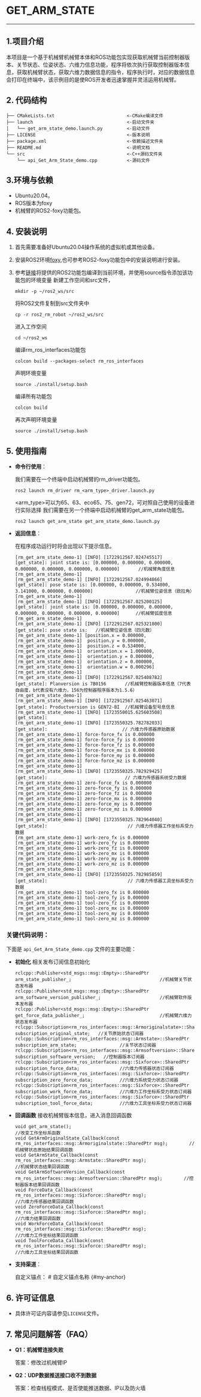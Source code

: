 # GET_ARM_STATE

---

## **1.项目介绍**

本项目是一个基于机械臂机械臂本体和ROS功能包实现获取机械臂当前控制器版本、关节状态、位姿状态、六维力信息功能，程序将依次执行获取控制器版本信息，获取机械臂状态，获取六维力数据信息的指令，程序执行时，对应的数据信息会打印在终端中，该示例目的是使ROS开发者迅速掌握并灵活运用机械臂。

## **2. 代码结构**

```
├── CMakeLists.txt                           <-CMake编译文件
├── launch                                   <-启动文件夹
│   └── get_arm_state_demo.launch.py         <-启动文件
├── LICENSE                                  <-版本说明
├── package.xml                              <-依赖描述文件夹
├── README.md                                <-说明文档
└── src                                      <-C++源码文件夹
    └── api_Get_Arm_State_demo.cpp           <-源码文件
```
## **3.环境与依赖**

* Ubuntu20.04。
* ROS版本为foxy
* 机械臂的ROS2-foxy功能包。

##  **4. 安装说明**

1. 首先需要准备好Ubuntu20.04操作系统的虚拟机或其他设备。
2. 安装ROS2环境[foxy](https://docs.ros.org/en/foxy/Installation/Ubuntu-Install-Debians.html),也可参考ROS2-foxy功能包中的安装说明进行安装。
3. 参考[链接](https://github.com/RealManRobot/ros2_rm_robot/tree/foxy)将提供的ROS2功能包编译到当前环境，并使用source指令添加该功能包的环境变量
    新建工作空间和src文件，
    ```
    mkdir -p ~/ros2_ws/src
    ```

    将ROS2文件复制到src文件夹中
    ```
    cp -r ros2_rm_robot ~/ros2_ws/src
    ```

    进入工作空间
    ```
    cd ~/ros2_ws
    ```

    编译rm_ros_interfaces功能包
    ```
    colcon build --packages-select rm_ros_interfaces
    ```

    声明环境变量
    ```
    source ./install/setup.bash
    ```

    编译所有功能包
    ```
    colcon build
    ```
    
    再次声明环境变量
    ```
    source ./install/setup.bash
    ```

## **5. 使用指南**

* **命令行使用**：

    我们需要在一个终端中启动机械臂的rm_driver功能包。
    ```
    ros2 launch rm_driver rm_<arm_type>_driver.launch.py
    ```
    <arm_type>可以为65、63、eco65、75、gen72，可对照自己使用的设备进行实际选择
    我们需要在另一个终端中启动机械臂的get_arm_state功能包。
    ```
    ros2 launch get_arm_state get_arm_state_demo.launch.py
    ```
* **返回信息**：

    在程序成功运行时将会出现以下提示信息。
    ```
    [rm_get_arm_state_demo-1] [INFO] [1722912567.024745517] [get_state]: joint state is: [0.000000, 0.000000, 0.000000, 0.000000, 0.000000, 0.000000, 0.000000]       //机械臂角度信息
    [rm_get_arm_state_demo-1] 
    [rm_get_arm_state_demo-1] [INFO] [1722912567.024994866] [get_state]: pose state is: [0.000000, 0.000000, 0.534000, 3.141000, 0.000000, 0.000000]                //机械臂位姿信息（欧拉角）
    [rm_get_arm_state_demo-1] 
    [rm_get_arm_state_demo-1] [INFO] [1722912567.025200125] [get_state]: joint state is: [0.000000, 0.000000, 0.000000, 0.000000, 0.000000, 0.000000, 0.000000]      //机械臂弧度信息
    [rm_get_arm_state_demo-1] 
    [rm_get_arm_state_demo-1] [INFO] [1722912567.025321800] [get_state]: pose state is:   //机械臂位姿信息（四元数）
    [rm_get_arm_state_demo-1] [position.x = 0.000000,
    [rm_get_arm_state_demo-1]  position.y = 0.000000,
    [rm_get_arm_state_demo-1]  position.z = 0.534000,
    [rm_get_arm_state_demo-1]  orientation.x = 1.000000,
    [rm_get_arm_state_demo-1]  orientation.y = 0.000000,
    [rm_get_arm_state_demo-1]  orientation.z = 0.000000,
    [rm_get_arm_state_demo-1]  orientation.w = 0.000296]
    [rm_get_arm_state_demo-1] 
    [rm_get_arm_state_demo-1] [INFO] [1722912567.025408782] [get_state]: Planversion is 7B0156       //机械臂控制器版本信息（7代表自由度，b代表没有六维力，156为控制器程序版本为1.5.6）
    [rm_get_arm_state_demo-1]  
    [rm_get_arm_state_demo-1] [INFO] [1722912567.025463071] [get_state]: Productversion is GEN72-BI  //机械臂设备型号息信息
    [rm_get_arm_state_demo-1] [INFO] [1723550015.625603508] [get_state]: 
    [rm_get_arm_state_demo-1] [INFO] [1723550325.782782033] [get_state]:                            // 六维力传感器原始数据
    [rm_get_arm_state_demo-1] force-force_fx is 0.000000
    [rm_get_arm_state_demo-1] force-force_fy is 0.000000
    [rm_get_arm_state_demo-1] force-force_fz is 0.000000
    [rm_get_arm_state_demo-1] force-force_mx is 0.000000
    [rm_get_arm_state_demo-1] force-force_my is 0.000000
    [rm_get_arm_state_demo-1] force-force_mz is 0.000000
    [rm_get_arm_state_demo-1]  
    [rm_get_arm_state_demo-1] [INFO] [1723550325.782929425] [get_state]:                             // 六维力传感器系统受力数据
    [rm_get_arm_state_demo-1] zero-force_fx is 0.000000
    [rm_get_arm_state_demo-1] zero-force_fy is 0.000000
    [rm_get_arm_state_demo-1] zero-force_fz is 0.000000
    [rm_get_arm_state_demo-1] zero-force_mx is 0.000000
    [rm_get_arm_state_demo-1] zero-force_my is 0.000000
    [rm_get_arm_state_demo-1] zero-force_mz is 0.000000
    [rm_get_arm_state_demo-1] 
    [rm_get_arm_state_demo-1] [INFO] [1723550325.782964040] [get_state]:                              // 六维力传感器工作坐标系受力数据
    [rm_get_arm_state_demo-1] work-zero_fx is 0.000000
    [rm_get_arm_state_demo-1] work-zero_fy is 0.000000
    [rm_get_arm_state_demo-1] work-zero_fz is 0.000000
    [rm_get_arm_state_demo-1] work-zero_mx is 0.000000
    [rm_get_arm_state_demo-1] work-zero_my is 0.000000
    [rm_get_arm_state_demo-1] work-zero_mz is 0.000000
    [rm_get_arm_state_demo-1]  
    [rm_get_arm_state_demo-1] [INFO] [1723550325.782985859] [get_state]:                              // 六维力传感器工具坐标系受力数据
    [rm_get_arm_state_demo-1] tool-zero_fx is 0.000000
    [rm_get_arm_state_demo-1] tool-zero_fy is 0.000000
    [rm_get_arm_state_demo-1] tool-zero_fz is 0.000000
    [rm_get_arm_state_demo-1] tool-zero_mx is 0.000000
    [rm_get_arm_state_demo-1] tool-zero_my is 0.000000
    [rm_get_arm_state_demo-1] tool-zero_mz is 0.000000

    ```
### 关键代码说明：

下面是 `api_Get_Arm_State_demo.cpp` 文件的主要功能：

- **初始化**
相关发布订阅信息初始化
    
    ```ROS
    rclcpp::Publisher<std_msgs::msg::Empty>::SharedPtr arm_state_publisher_;                                 //机械臂关节状态发布器
    rclcpp::Publisher<std_msgs::msg::Empty>::SharedPtr arm_software_version_publisher_;                      //机械臂软件版本发布器
    rclcpp::Publisher<std_msgs::msg::Empty>::SharedPtr get_force_data_publisher_;                            //机械臂六维力状态发布器
    rclcpp::Subscription<rm_ros_interfaces::msg::Armoriginalstate>::SharedPtr subscription_original_state;   //关节原始状态订阅器
    rclcpp::Subscription<rm_ros_interfaces::msg::Armstate>::SharedPtr subscription_arm_state;                //关节状态订阅器
    rclcpp::Subscription<rm_ros_interfaces::msg::Armsoftversion>::SharedPtr subscription_software_version;   //控制器版本订阅器
    rclcpp::Subscription<rm_ros_interfaces::msg::Sixforce>::SharedPtr subscription_force_data;               //六维力传感器状态订阅器
    rclcpp::Subscription<rm_ros_interfaces::msg::Sixforce>::SharedPtr subscription_zero_force_data;          //六维力系统受力状态订阅器
    rclcpp::Subscription<rm_ros_interfaces::msg::Sixforce>::SharedPtr subscription_work_force_data;          //六维力工作坐标系受力状态订阅器
    rclcpp::Subscription<rm_ros_interfaces::msg::Sixforce>::SharedPtr subscription_tool_force_data;          //六维力工具坐标系受力状态订阅器
    ```
- **回调函数**
接收机械臂版本信息，进入消息回调函数

    ```ROS
    void get_arm_state();                                                                                    //改变工作坐标系函数
    void GetArmOriginalState_Callback(const rm_ros_interfaces::msg::Armoriginalstate::SharedPtr msg);        //机械臂状态原始结果回调函数
    void GetArmState_Callback(const rm_ros_interfaces::msg::Armstate::SharedPtr msg);                        //机械臂状态结果回调函数
    void GetArmSoftwareVersion_Callback(const rm_ros_interfaces::msg::Armsoftversion::SharedPtr msg);        //控制器版本结果回调函数
    void ForceData_Callback(const rm_ros_interfaces::msg::Sixforce::SharedPtr msg);                          //六维力传感器结果回调函数
    void ZeroForceData_Callback(const rm_ros_interfaces::msg::Sixforce::SharedPtr msg);                      //六维力结果回调函数
    void WorkForceData_Callback(const rm_ros_interfaces::msg::Sixforce::SharedPtr msg);                      //六维力工作坐标结果回调函数
    void ToolForceData_Callback(const rm_ros_interfaces::msg::Sixforce::SharedPtr msg);                      //六维力工具坐标结果回调函数
    ```

* **支持渠道**：

    自定义锚点： # 自定义锚点名称 {#my-anchor}

## **6. 许可证信息**

* 具体许可证内容请参见`LICENSE`文件。

## **7. 常见问题解答（FAQ）**

- **Q1：机械臂连接失败**

  答案：修改过机械臂IP

- **Q2：UDP数据推送接口收不到数据**

  答案：检查线程模式、是否使能推送数据、IP以及防火墙
